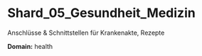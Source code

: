 # Shard_05_Gesundheit_Medizin

Anschlüsse & Schnittstellen für Krankenakte, Rezepte

**Domain:** health
